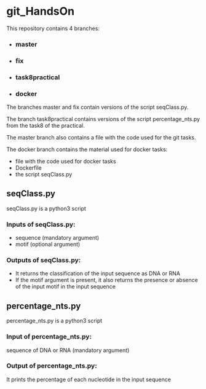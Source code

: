 # git_HandsOn

This repository contains 4 branches:
+ ### master
+ ### fix
+ ### task8practical
+ ### docker

The branches master and fix contain versions of the script seqClass.py.

The branch task8practical contains versions of the script percentage_nts.py from the task8 of the practical.

The master branch also contains a file with the code used for the git tasks.

The docker branch contains the material used for docker tasks: 
* file with the code used for docker tasks
* Dockerfile
* the script seqClass.py


## seqClass.py
seqClass.py is a python3 script 

### Inputs of seqClass.py: 
- sequence (mandatory argument)
- motif (optional argument)

### Outputs of seqClass.py:
- It returns the classification of the input sequence as DNA or RNA
- If the motif argument is present, it also returns the presence or absence of the input motif in the input sequence

## percentage_nts.py
percentage_nts.py is a python3 script 

### Input of percentage_nts.py: 
sequence of DNA or RNA (mandatory argument)

### Output of percentage_nts.py:
It prints the percentage of each nucleotide in the input sequence
